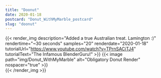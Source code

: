 ```yaml
---
title: "Doonut"
date: 2020-01-18
postcard: "Donut_WithMyMarble_postcard"
slug: "doonut"
---
```


{{< render_img 
  description="Added a true Australian treat. Lamington :)" 
  rendertime="~30 seconds" 
  samples="20" 
  renderdate="2020-01-18" 
  tutorialUrl="https://www.youtube.com/watch?v=TPrnSACiTJ4"
  tutorialText="The Infamous BlenderGuru!" >}}
{{< image path="img/Donut_WithMyMarble" alt="Obligatory Donut Render" nospacer="true" >}}  
{{< /render_img >}} 